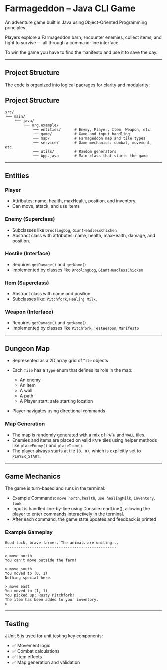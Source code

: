 # Farmageddon – Java CLI Game

An adventure game built in Java using Object-Oriented Programming principles.

Players explore a Farmageddon barn, encounter enemies, collect items, and fight to survive — all through a command-line interface.

To win the game you have to find the manifesto and use it to save the day.

---

## Project Structure

The code is organized into logical packages for clarity and modularity:

## Project Structure

```plaintext
src/
└── main/
    └── java/
        └── org.example/
            ├── entities/      # Enemy, Player, Item, Weapon, etc.
            ├── game/          # Game and input handling
            ├── map/           # Farmageddon map and tile types
            ├── service/       # Game mechanics: combat, movement, etc.
            ├── utils/         # Random generators
            └── App.java       # Main class that starts the game

```
---

## Entities

### Player
- Attributes: name, health, maxHealth, position, and inventory.
- Can move, attack, and use items

### Enemy (Superclass)
- Subclasses like `DroolingDog`, `GiantHeadlessChicken`
- Abstract class with attributes: name, health, maxHealth, damage, and position.

### Hostile (Interface)
- Requires `getDamage()` and `getName()`
- Implemented by classes like `DroolingDog`, `GiantHeadlessChicken`

### Item (Superclass)
- Abstract class with name and position
- Subclasses like: `Pitchfork`, `Healing Milk`, 

### Weapon (Interface)
- Requires `getDamage()` and `getName()`
- Implemented by classes like `Pitchfork`, `TestWeapon`, `Manifesto`

---

## Dungeon Map

- Represented as a 2D array grid of `Tile` objects
- Each `Tile` has a `Type` enum that defines its role in the map:
    - An enemy
    - An item
    - A wall 
    - A path
    - A Player start: safe starting location
  
- Player navigates using directional commands

### Map Generation

- The map is randomly generated with a mix of `PATH` and `WALL` tiles.
- Enemies and items are placed on valid `PATH` tiles using helper methods like `placeEnemy()` and `placeItem()`.
- The player always starts at tile `(0, 0)`, which is explicitly set to `PLAYER_START`.

---

## Game Mechanics

The game is turn-based and runs in the terminal:

- Example Commands: `move north`, `health`, `use healingMilk`, `inventory`, `look`
- Input is handled line-by-line using Console.readLine(), allowing the player to enter commands interactively in the terminal.
- After each command, the game state updates and feedback is printed

### Example Gameplay

```plaintext
Good luck, brave farmer. The animals are waiting...
--------------------------------------------------

> move north
You can't move outside the farm!

> move south
You moved to (0, 1)
Nothing special here.

> move east
You moved to (1, 1)
You picked up: Rusty Pitchfork!
The item has been added to your inventory.
>

```
---

## Testing

JUnit 5 is used for unit testing key components:

- ✅ Movement logic
- ✅ Combat calculations
- ✅ Item effects
- ✅ Map generation and validation
